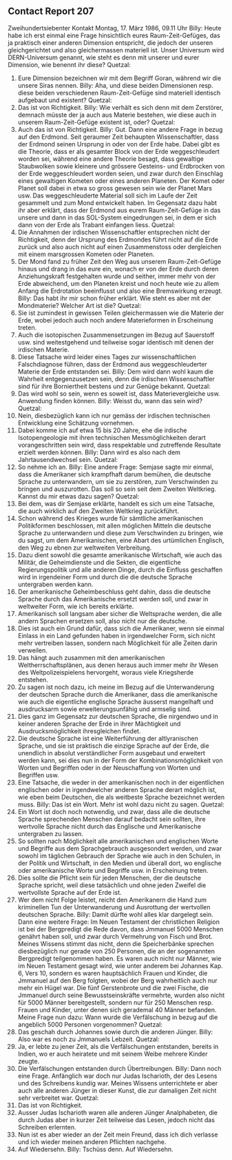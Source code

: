 ## Contact Report 207
Zweihundertsiebenter Kontakt
Montag, 17. März 1986, 09.11 Uhr
Billy:
Heute habe ich erst einmal eine Frage hinsichtlich eures Raum-Zeit-Gefüges, das ja praktisch einer anderen Dimension entspricht, die jedoch der unseren gleichgerichtet und also gleichermassen materiell ist. Unser Universum wird DERN-Universum genannt, wie steht es denn mit unserer und eurer Dimension, wie benennt ihr diese?
Quetzal:
1. Eure Dimension bezeichnen wir mit dem Begriff Goran, während wir die unsere Siras nennen.
Billy:
Aha, und diese beiden Dimensionen resp. diese beiden verschiedenen Raum-Zeit-Gefüge sind materiell identisch aufgebaut und existent?
Quetzal:
2. Das ist von Richtigkeit.
Billy:
Wie verhält es sich denn mit dem Zerstörer, demnach müsste der ja auch aus Materie bestehen, wie diese auch in unserem Raum-Zeit-Gefüge existent ist, oder?
Quetzal:
3. Auch das ist von Richtigkeit.
Billy:
Gut. Dann eine andere Frage in bezug auf den Erdmond. Seit geraumer Zeit behaupten Wissenschaftler, dass der Erdmond seinen Ursprung in oder von der Erde habe. Dabei gibt es die Theorie, dass er als gesamter Block von der Erde weggeschleudert worden sei, während eine andere Theorie besagt, dass gewaltige Staubwolken sowie kleinere und grössere Gesteins- und Erdbrocken von der Erde weggeschleudert worden seien, und zwar durch den Einschlag eines gewaltigen Kometen oder eines anderen Planeten. Der Komet oder Planet soll dabei in etwa so gross gewesen sein wie der Planet Mars usw. Das weggeschleuderte Material soll sich im Laufe der Zeit gesammelt und zum Mond entwickelt haben. Im Gegensatz dazu habt ihr aber erklärt, dass der Erdmond aus eurem Raum-Zeit-Gefüge in das unsere und dann in das SOL-System eingedrungen sei, in dem er sich dann von der Erde als Trabant einfangen liess.
Quetzal:
4. Die Annahmen der irdischen Wissenschaftler entsprechen nicht der Richtigkeit, denn der Ursprung des Erdmondes führt nicht auf die Erde zurück und also auch nicht auf einen Zusammenstoss oder dergleichen mit einem marsgrossen Kometen oder Planeten.
5. Der Mond fand zu früher Zeit den Weg aus unserem Raum-Zeit-Gefüge hinaus und drang in das eure ein, wonach er von der Erde durch deren Anziehungskraft festgehalten wurde und seither, immer mehr von der Erde abweichend, um den Planeten kreist und noch heute wie zu allem Anfang die Erdrotation beeinflusst und also eine Bremswirkung erzeugt.
Billy:
Das habt ihr mir schon früher erklärt. Wie steht es aber mit der Mondmaterie? Welcher Art ist die?
Quetzal:
6. Sie ist zumindest in gewissen Teilen gleichermassen wie die Materie der Erde, wobei jedoch auch noch andere Materieformen in Erscheinung treten.
7. Auch die isotopischen Zusammensetzungen im Bezug auf Sauerstoff usw. sind weitestgehend und teilweise sogar identisch mit denen der irdischen Materie.
8. Diese Tatsache wird leider eines Tages zur wissenschaftlichen Falschdiagnose führen, dass der Erdmond aus weggeschleuderter Materie der Erde entstanden sei.
Billy:
Dem wird dann wohl kaum die Wahrheit entgegenzusetzen sein, denn die irdischen Wissenschaftler sind für ihre Borniertheit bestens und zur Genüge bekannt.
Quetzal:
9. Das wird wohl so sein, wenn es soweit ist, dass Materievergleiche usw. Anwendung finden können.
Billy:
Weisst du, wann das sein wird?
Quetzal:
10. Nein, diesbezüglich kann ich nur gemäss der irdischen technischen Entwicklung eine Schätzung vornehmen.
11. Dabei komme ich auf etwa 15 bis 20 Jahre, ehe die irdische Isotopengeologie mit ihren technischen Messmöglichkeiten derart vorangeschritten sein wird, dass respektable und zutreffende Resultate erzielt werden können.
Billy:
Dann wird es also nach dem Jahrtausendwechsel sein.
Quetzal:
12. So nehme ich an.
Billy:
Eine andere Frage: Semjase sagte mir einmal, dass die Amerikaner sich krampfhaft darum bemühen, die deutsche Sprache zu unterwandern, um sie zu zerstören, zum Verschwinden zu bringen und auszurotten. Das soll so sein seit dem Zweiten Weltkrieg. Kannst du mir etwas dazu sagen?
Quetzal:
13. Bei dem, was dir Semjase erklärte, handelt es sich um eine Tatsache, die auch wirklich auf den Zweiten Weltkrieg zurückführt.
14. Schon während des Krieges wurde für sämtliche amerikanischen Politikformen beschlossen, mit allen möglichen Mitteln die deutsche Sprache zu unterwandern und diese zum Verschwinden zu bringen, wie du sagst, um dem Amerikanischen, eine Abart des urtümlichen Englisch, den Weg zu ebnen zur weltweiten Verbreitung.
15. Dazu dient sowohl die gesamte amerikanische Wirtschaft, wie auch das Militär, die Geheimdienste und die Sekten, die eigentliche Regierungspolitik und alle anderen Dinge, durch die Einfluss geschaffen wird in irgendeiner Form und durch die die deutsche Sprache untergraben werden kann.
16. Der amerikanische Geheimbeschluss geht dahin, dass die deutsche Sprache durch das Amerikanische ersetzt werden soll, und zwar in weltweiter Form, wie ich bereits erklärte.
17. Amerikanisch soll langsam aber sicher die Weltsprache werden, die alle andern Sprachen ersetzen soll, also nicht nur die deutsche.
18. Dies ist auch ein Grund dafür, dass sich die Amerikaner, wenn sie einmal Einlass in ein Land gefunden haben in irgendwelcher Form, sich nicht mehr vertreiben lassen, sondern nach Möglichkeit für alle Zeiten darin verweilen.
19. Das hängt auch zusammen mit den amerikanischen Weltherrschaftsplänen, aus denen heraus auch immer mehr ihr Wesen des Weltpolizeispielens hervorgeht, woraus viele Kriegsherde entstehen.
20. Zu sagen ist noch dazu, ich meine im Bezug auf die Unterwanderung der deutschen Sprache durch die Amerikaner, dass die amerikanische wie auch die eigentliche englische Sprache äusserst mangelhaft und ausdrucksarm sowie erweiterungsunfähig und armselig sind.
21. Dies ganz im Gegensatz zur deutschen Sprache, die nirgendwo und in keiner anderen Sprache der Erde in ihrer Mächtigkeit und Ausdrucksmöglichkeit ihresgleichen findet.
22. Die deutsche Sprache ist eine Weiterführung der altlyranischen Sprache, und sie ist praktisch die einzige Sprache auf der Erde, die unendlich in absolut verständlicher Form ausgebaut und erweitert werden kann, sei dies nun in der Form der Kombinationsmöglichkeit von Worten und Begriffen oder in der Neuschaffung von Worten und Begriffen usw.
23. Eine Tatsache, die weder in der amerikanischen noch in der eigentlichen englischen oder in irgendwelcher anderen Sprache derart möglich ist, wie eben beim Deutschen, die als weitbeste Sprache bezeichnet werden muss.
Billy:
Das ist ein Wort. Mehr ist wohl dazu nicht zu sagen.
Quetzal:
24. Ein Wort ist doch noch notwendig, und zwar, dass alle die deutsche Sprache sprechenden Menschen darauf bedacht sein sollten, ihre wertvolle Sprache nicht durch das Englische und Amerikanische untergraben zu lassen.
25. So sollten nach Möglichkeit alle amerikanischen und englischen Worte und Begriffe aus dem Sprachgebrauch ausgesondert werden, und zwar sowohl im täglichen Gebrauch der Sprache wie auch in den Schulen, in der Politik und Wirtschaft, in den Medien und überall dort, wo englische oder amerikanische Worte und Begriffe usw. in Erscheinung treten.
26. Dies sollte die Pflicht sein für jeden Menschen, der die deutsche Sprache spricht, weil diese tatsächlich und ohne jeden Zweifel die wertvollste Sprache auf der Erde ist.
27. Wer dem nicht Folge leistet, reicht den Amerikanern die Hand zum kriminellen Tun der Unterwanderung und Ausrottung der wertvollen deutschen Sprache.
Billy:
Damit dürfte wohl alles klar dargelegt sein. Dann eine weitere Frage: Im Neuen Testament der christlichen Religion ist bei der Bergpredigt die Rede davon, dass Jmmanuel 5000 Menschen genährt haben soll, und zwar durch Vermehrung von Fisch und Brot. Meines Wissens stimmt das nicht, denn die Speicherbänke sprechen diesbezüglich nur gerade von 250 Personen, die an der sogenannten Bergpredigt teilgenommen haben. Es waren auch nicht nur Männer, wie im Neuen Testament gesagt wird, wie unter anderem bei Johannes Kap. 6, Vers 10, sondern es waren hauptsächlich Frauen und Kinder, die Jmmanuel auf den Berg folgten, wobei der Berg wahrheitlich auch nur mehr ein Hügel war. Die fünf Gerstenbrote und die zwei Fische, die Jmmanuel durch seine Bewusstseinskräfte vermehrte, wurden also nicht für 5000 Männer bereitgestellt, sondern nur für 250 Menschen resp. Frauen und Kinder, unter denen sich gerademal 40 Männer befanden. Meine Frage nun dazu: Wann wurde die Verfälschung in bezug auf die angeblich 5000 Personen vorgenommen?
Quetzal:
28. Das geschah durch Johannes sowie durch die anderen Jünger.
Billy:
Also war es noch zu Jmmanuels Lebzeit.
Quetzal:
29. Ja, er lebte zu jener Zeit, als die Verfälschungen entstanden, bereits in Indien, wo er auch heiratete und mit seinem Weibe mehrere Kinder zeugte.
30. Die Verfälschungen entstanden durch Übertreibungen.
Billy:
Dann noch eine Frage. Anfänglich war doch nur Judas Ischarioth, der des Lesens und des Schreibens kundig war. Meines Wissens unterrichtete er aber auch alle anderen Jünger in dieser Kunst, die zur damaligen Zeit nicht sehr verbreitet war.
Quetzal:
31. Das ist von Richtigkeit.
32. Ausser Judas Ischarioth waren alle anderen Jünger Analphabeten, die durch Judas aber in kurzer Zeit teilweise das Lesen, jedoch nicht das Schreiben erlernten.
33. Nun ist es aber wieder an der Zeit mein Freund, dass ich dich verlasse und ich wieder meinen anderen Pflichten nachgehe.
34. Auf Wiedersehn.
Billy:
Tschüss denn. Auf Wiedersehn.
